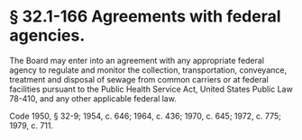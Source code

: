 # § 32.1-166 Agreements with federal agencies.

<p>The Board may enter into an agreement with any appropriate federal agency to regulate and monitor the collection, transportation, conveyance, treatment and disposal of sewage from common carriers or at federal facilities pursuant to the Public Health Service Act, United States Public Law 78-410, and any other applicable federal law.</p><p>Code 1950, § 32-9; 1954, c. 646; 1964, c. 436; 1970, c. 645; 1972, c. 775; 1979, c. 711.</p>